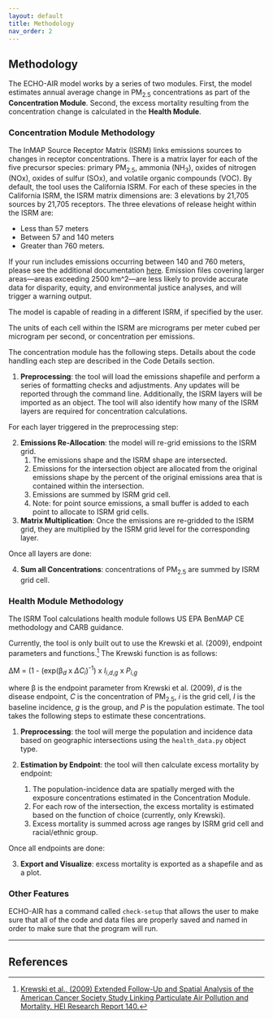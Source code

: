 ```yaml
---
layout: default
title: Methodology
nav_order: 2
---
```


## Methodology ##
The ECHO-AIR model works by a series of two modules. First, the model estimates annual average change in PM<sub>2.5</sub> concentrations as part of the **Concentration Module**. Second, the excess mortality resulting from the concentration change is calculated in the **Health Module**.

### Concentration Module Methodology ###
The InMAP Source Receptor Matrix (ISRM) links emissions sources to changes in receptor concentrations. There is a matrix layer for each of the five precursor species: primary PM<sub>2.5</sub>, ammonia (NH<sub>3</sub>), oxides of nitrogen (NOx), oxides of sulfur (SOx), and volatile organic compounds (VOC). By default, the tool uses the California ISRM. For each of these species in the California ISRM, the ISRM matrix dimensions are: 3 elevations by 21,705 sources by 21,705 receptors. The three elevations of release height within the ISRM are:
* Less than 57 meters
* Between 57 and 140 meters
* Greater than 760 meters.

If your run includes emissions occurring between 140 and 760 meters, please see the additional documentation [here](https://echo-air-model.github.io/docs/other_information/isrm_hole_patch.html). Emission files covering larger areas—areas exceeding 2500 km^2—are less likely to provide accurate data for disparity, equity, and environmental justice analyses, and will trigger a warning output.

The model is capable of reading in a different ISRM, if specified by the user. 

The units of each cell within the ISRM are micrograms per meter cubed per microgram per second, or concentration per emissions. 

The concentration module has the following steps. Details about the code handling each step are described in the Code Details section.

1. **Preprocessing**: the tool will load the emissions shapefile and perform a series of formatting checks and adjustments. Any updates will be reported through the command line. Additionally, the ISRM layers will be imported as an object. The tool will also identify how many of the ISRM layers are required for concentration calculations.

For each layer triggered in the preprocessing step: 

2. **Emissions Re-Allocation**: the model will re-grid emissions to the ISRM grid.
   1. The emissions shape and the ISRM shape are intersected.
   2. Emissions for the intersection object are allocated from the original emissions shape by the percent of the original emissions area that is contained within the intersection.
   3. Emissions are summed by ISRM grid cell.
   4. Note: for point source emissions, a small buffer is added to each point to allocate to ISRM grid cells.
3. **Matrix Multiplication**: Once the emissions are re-gridded to the ISRM grid, they are multiplied by the ISRM grid level for the corresponding layer. 

Once all layers are done:

4. **Sum all Concentrations**: concentrations of PM<sub>2.5</sub> are summed by ISRM grid cell.

### Health Module Methodology ###
The ISRM Tool calculations health module follows US EPA BenMAP CE methodology and CARB guidance. 

Currently, the tool is only built out to use the Krewski et al. (2009), endpoint parameters and functions.[^1] The Krewski function is as follows:

   ΔM = (1 - (exp(β<sub>*d*</sub> x *ΔC*<sub>*i*</sub>)<sup>-1</sup>) x *I*<sub>*i*,*d*,*g*</sub> x *P*<sub>*i*,*g*</sub>

where β is the endpoint parameter from Krewski et al. (2009), *d* is the disease endpoint, *C* is the concentration of PM<sub>2.5</sub>, *i* is the grid cell, *I* is the baseline incidence, *g* is the group, and *P* is the population estimate. The tool takes the following steps to estimate these concentrations.

1. **Preprocessing**: the tool will merge the population and incidence data based on geographic intersections using the `health_data.py` object type. 

2. **Estimation by Endpoint**: the tool will then calculate excess mortality by endpoint:
   1. The population-incidence data are spatially merged with the exposure concentrations estimated in the Concentration Module.
   2. For each row of the intersection, the excess mortality is estimated based on the function of choice (currently, only Krewski).
   3. Excess mortality is summed across age ranges by ISRM grid cell and racial/ethnic group.

Once all endpoints are done:

3. **Export and Visualize**: excess mortality is exported as a shapefile and as a plot.

### Other Features ###
ECHO-AIR has a command called `check-setup` that allows the user to make sure that all of the code and data files are properly saved and named in order to make sure that the program will run.

----
## References
[^1]: [Krewski et al., (2009) Extended Follow-Up and Spatial Analysis of the American Cancer Society Study Linking Particulate Air Pollution and Mortality. HEI Research Report 140.](https://www.healtheffects.org/publication/extended-follow-and-spatial-analysis-american-cancer-society-study-linking-particulate)

